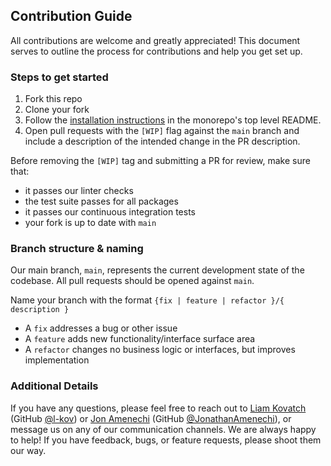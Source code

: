 ## Contribution Guide

All contributions are welcome and greatly appreciated! This document serves to outline the process for contributions and help you get set up.

### Steps to get started

1. Fork this repo
2. Clone your fork
3. Follow the [installation instructions](./README.md) in the monorepo's top level README.
4. Open pull requests with the `[WIP]` flag against the `main` branch and include a description of the intended change in the PR description.

Before removing the `[WIP]` tag and submitting a PR for review, make sure that:

- it passes our linter checks
- the test suite passes for all packages
- it passes our continuous integration tests
- your fork is up to date with `main`

### Branch structure & naming

Our main branch, `main`, represents the current development state of the codebase. All pull requests should be opened against `main`.

Name your branch with the format `{fix | feature | refactor }/{ description }`

- A `fix` addresses a bug or other issue
- A `feature` adds new functionality/interface surface area
- A `refactor` changes no business logic or interfaces, but improves implementation

### Additional Details

If you have any questions, please feel free to reach out to [Liam Kovatch](mailto:liam@polymarket.com) (GitHub [@l-kov](https://github.com/l-kov)) or [Jon Amenechi](mailto:jon@polymarket.com) (GitHub [@JonathanAmenechi](https://github.com/JonathanAmenechi)), or message us on any of our communication channels. We are always happy to help! If you have feedback, bugs, or feature requests, please shoot them our way.
